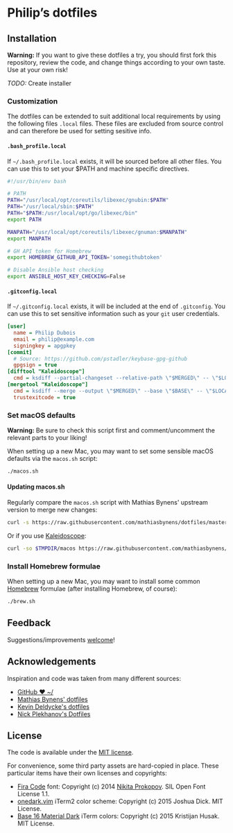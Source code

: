 # Philip’s dotfiles

## Installation

**Warning:** If you want to give these dotfiles a try, you should first fork this repository, review the code, and change things according to your own taste. Use at your own risk!

_TODO:_ Create installer

### Customization

The dotfiles can be extended to suit additional local requirements by using the following files `.local` files. These files are excluded from source control and can therefore be used for setting sesitive info.

#### `.bash_profile.local`

If `~/.bash_profile.local` exists, it will be sourced before all other files. You can use this to set your $PATH and machine specific directives.

```bash
#!/usr/bin/env bash

# PATH
PATH="/usr/local/opt/coreutils/libexec/gnubin:$PATH"
PATH="/usr/local/sbin:$PATH"
PATH="$PATH:/usr/local/opt/go/libexec/bin"
export PATH

MANPATH="/usr/local/opt/coreutils/libexec/gnuman:$MANPATH"
export MANPATH

# GH API token for Homebrew
export HOMEBREW_GITHUB_API_TOKEN='somegithubtoken'

# Disable Ansible host checking
export ANSIBLE_HOST_KEY_CHECKING=False
```

#### `.gitconfig.local`

If `~/.gitconfig.local` exists, it will be included at the end of `.gitconfig`. You can use this to set sensitive information such as your `git` user credentials.

```ini
[user]
  name = Philip Dubois
  email = philip@example.com
  signingkey = apgpkey
[commit]
  # Source: https://github.com/pstadler/keybase-gpg-github
  gpgsign = true
[difftool "Kaleidoscope"]
  cmd = ksdiff --partial-changeset --relative-path \"$MERGED\" -- \"$LOCAL\" \"$REMOTE\"
[mergetool "Kaleidoscope"]
  cmd = ksdiff --merge --output \"$MERGED\" --base \"$BASE\" -- \"$LOCAL\" --snapshot \"$REMOTE\" --snapshot
  trustexitcode = true
```

### Set macOS defaults

**Warning:** Be sure to check this script first and comment/uncomment the relevant parts to your liking!

When setting up a new Mac, you may want to set some sensible macOS defaults via the `macos.sh` script:
```bash
./macos.sh
```

#### Updating macos.sh

Regularly compare the `macos.sh` script with Mathias Bynens' upstream version to merge new changes:
```bash
curl -s https://raw.githubusercontent.com/mathiasbynens/dotfiles/master/.macos | diff -u - macos.sh
```

Or if you use [Kaleidoscope](http://www.kaleidoscopeapp.com/):
```bash
curl -so $TMPDIR/macos https://raw.githubusercontent.com/mathiasbynens/dotfiles/master/.macos; ksdiff $TMPDIR/macos macos.sh
```

### Install Homebrew formulae

When setting up a new Mac, you may want to install some common [Homebrew](http://brew.sh/) formulae (after installing Homebrew, of course):

```bash
./brew.sh
```

## Feedback

Suggestions/improvements [welcome](https://github.com/duboisph/dotfiles/issues)!

## Acknowledgements

Inspiration and code was taken from many different sources:

-   [GitHub ❤ ~/](http://dotfiles.github.io/)
-   [Mathias Bynens' dotfiles](https://github.com/mathiasbynens/dotfiles)
-   [Kevin Deldycke's dotfiles](https://github.com/kdeldycke/dotfiles)
-   [Nick Plekhanov's Dotfiles](https://github.com/nicksp/dotfiles)

## License

The code is available under the [MIT license](https://github.com/duboisph/dotfiles/blob/master/LICENSE).

For convenience, some third party assets are hard-copied in place. These particular items have their own licenses and copyrights:

-   [Fira Code](https://github.com/tonsky/FiraCode) font: Copyright (c) 2014 [Nikita Prokopov](http://tonsky.me). SIL Open Font License 1.1.
-   [onedark.vim](https://github.com/joshdick/onedark.vim) iTerm2 color scheme: Copyright (c) 2015 Joshua Dick. MIT License.
-   [Base 16 Material Dark](https://github.com/kristijanhusak/vim-hybrid-material) iTerm colors: Copyright (c) 2015 Kristijan Husak. MIT License.
